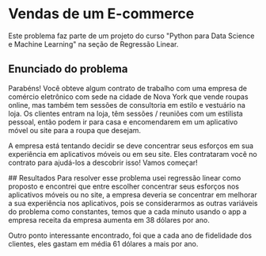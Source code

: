 # Vendas de um E-commerce

Este problema faz parte de um projeto do curso "Python para Data Science e Machine Learning" na seção de Regressão Linear.

## Enunciado do problema
Parabéns! Você obteve algum contrato de trabalho com uma empresa de comércio eletrônico com sede na cidade de Nova York que vende roupas online, mas também tem sessões de consultoria em estilo e vestuário na loja. Os clientes entram na loja, têm sessões / reuniões com um estilista pessoal, então podem ir para casa e encomendarem em um aplicativo móvel ou site para a roupa que desejam.
<p>
A empresa está tentando decidir se deve concentrar seus esforços em sua experiência em aplicativos móveis ou em seu site. Eles contrataram você no contrato para ajudá-los a descobrir isso! Vamos começar!
<p>
## Resultados
Para resolver esse problema usei regressão linear como proposto e encontrei que entre escolher concentrar seus esforços nos aplicativos móveis ou no site, a empresa deveria se concentrar em melhorar a sua experiência nos aplicativos, pois se considerarmos as outras variáveis do problema como constantes, temos que a cada minuto usando o app a empresa receita da empresa aumenta em 38 dólares por ano.
<p>
Outro ponto interessante encontrado, foi que a cada ano de fidelidade dos clientes, eles gastam em média 61 dólares a mais por ano.
